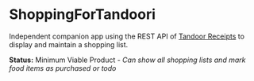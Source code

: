 # ShoppingForTandoori

Independent companion app using the REST API
of [Tandoor Receipts](https://github.com/TandoorRecipes/recipes) to display and maintain a shopping list.

**Status:** Minimum Viable Product - *Can show all shopping lists and mark food items as purchased or todo*
